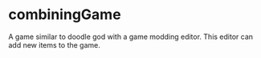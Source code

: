 # combiningGame
A game similar to doodle god with a game modding editor. This editor can add new items to the game.
